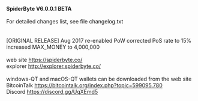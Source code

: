 <b>SpiderByte V6.0.0.1 BETA</b> <br>
<br>
For detailed changes list, see file changelog.txt
<br>
<br>
<br>
[ORIGINAL RELEASE]
Aug 2017
  re-enabled PoW
  corrected PoS rate to 15%
  increased MAX_MONEY to 4,000,000
<br>
<br>
web site https://spiderbyte.co/<br>
explorer http://explorer.spiderbyte.co/<br>
<br>
windows-QT and macOS-QT wallets can be downloaded from the web site<br>
BitcoinTalk https://bitcointalk.org/index.php?topic=599095.780<br>
Discord https://discord.gg/UqXEmd5


